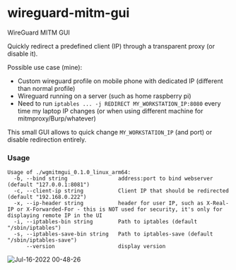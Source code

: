 # wireguard-mitm-gui
WireGuard MITM GUI

Quickly redirect a predefined client (IP) through a transparent proxy (or disable it).

Possible use case (mine):

* Custom wireguard profile on mobile phone with dedicated IP (different than normal profile)
* Wireguard running on a server (such as home raspberry pi)
* Need to run `iptables ... -j REDIRECT MY_WORKSTATION_IP:8080` every time my laptop IP changes (or when using different machine for mitmproxy/Burp/whatever)

This small GUI allows to quick change `MY_WORKSTATION_IP` (and port) or disable redirection entirely.

### Usage

```
Usage of ./wgmitmgui_0.1.0_linux_arm64:
  -b, --bind string                address:port to bind webserver (default "127.0.0.1:8081")
  -c, --client-ip string           Client IP that should be redirected (default "192.168.0.222")
  -x, --ip-header string           header for user IP, such as X-Real-IP or X-Forwarded-For - this is NOT used for security, it's only for displaying remote IP in the UI
  -i, --iptables-bin string        Path to iptables (default "/sbin/iptables")
  -s, --iptables-save-bin string   Path to iptables-save (default "/sbin/iptables-save")
      --version                    display version
```

![Jul-16-2022 00-48-26](https://user-images.githubusercontent.com/636320/179325250-4b8f2779-05ff-450d-acbf-2dc3a8a51b55.gif)
